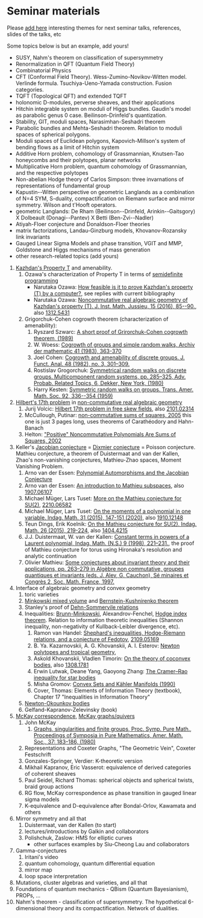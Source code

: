 # Seminar materials

Please [add here](https://github.com/sergunchik/seminario)
interesting themes for next seminar talks, references, slides of the talks, etc


Some topics below is but an example, add yours!

- SUSY, Nahm's theorem on classification of supersymmetry
- Renormalization in QFT (Quantum Field Theory)
- Combinatorial Physics
- CFT (Conformal Field Theory). Wess-Zumino-Novikov-Witten model. Verlinde formula. Tsuchiya-Ueno-Yamada construction. Fusion categories.
- TQFT (Topological QFT) and extended TQFT
- holonomic D-modules, perverse sheaves, and their applications
- Hitchin integrable system on moduli of Higgs bundles. Gaudin's model as parabolic genus 0 case. Beilinson-Drinfeld's quantization.
- Stability, GIT, moduli spaces, Narasimhan-Seshadri theorem
- Parabolic bundles and Mehta-Seshadri theorem. Relation to moduli spaces of spherical polygons.
- Moduli spaces of Euclidean polygons, Kapovich-Millson's system of bending flows as a limit of Hitchin system
- Additive Horn problem, cohomology of Grassmannian, Knutsen-Tao honeycombs and their polytopes, planar networks
- Multiplicative Horn problem, quantum cohomology of Grassmannian, and the respective polytopes
- Non-abelian Hodge theory of Carlos Simpson: three invarnations of representations of fundamental group
- Kapustin--Witten perspective on geometric Langlands as a combination of N=4 SYM, S-duality, compactification on Riemann surface and mirror symmetry. Wilson and t'Hooft operators.
- geometric Langlands: De Rham (Beilinson--Drinfeld, Arinkin--Gaitsgory) X Dolbeault (Donagi--Pantev) X Betti (Ben-Zvi--Nadler)
- Atiyah-Floer conjecture and Donaldson-Floer theories
- matrix factorizations, Landau-Ginzburg models, Khovanov-Rozansky link invariants
- Gauged Linear Sigma Models and phase transition, VGIT and MMP, Goldstone and Higgs mechanisms of mass generation
- other research-related topics (add yours)



1. [Kazhdan's Property T](https://en.wikipedia.org/wiki/Kazhdan's_property_(T)) and amenability.
   1. Ozawa's characterization of Property T in terms of [semidefinite programming](https://en.wikipedia.org/wiki/Semidefinite_programming)
       - Narutaka Ozawa: [How feasible is it to prove Kazhdan's property (T) by a computer?](https://mathoverflow.net/q/154431), see replies with current bibliography
       - Narutaka Ozawa: [Noncommutative real algebraic geometry of Kazhdan's property (T).
J. Inst. Math. Jussieu, 15 (2016), 85--90.](https://www.cambridge.org/core/journals/journal-of-the-institute-of-mathematics-of-jussieu/article/noncommutative-real-algebraic-geometry-of-kazhdans-property-t/B2A5A3400D7C7BE9DDCFC90BC70FD55A#), also [1312.5431](https://ar5iv.org/abs/1312.5431)
   2. Grigorchuk-Cohen cogrowth theorem (characterization of amenability):
       1. Ryszard Szwarc: [A short proof of Grirorchuk-Cohen cogrowth theorem, (1989)](https://www.math.uni.wroc.pl/~szwarc/pdf/cogrowth.pdf)
       2. W. Woess: [Cogrowth of groups and simple random walks, Archiv der mathematic 41 (1983), 363-370](https://link.springer.com/content/pdf/10.1007/BF01371408.pdf)
       3. Joel Cohen: [Cogrowth and amenability of discrete groups. J. Funct. Anal. 48 (1982), no. 3, 301–309.](https://mathscinet.ams.org/mathscinet-getitem?mr=678175)
       4. Rostislav Grogorchuk: [Symmetrical random walks on discrete groups. Multicomponent random systems, pp. 285–325, Adv. Probab. Related Topics, 6, Dekker, New York, (1980)](https://mathscinet.ams.org/mathscinet-getitem?mr=599539)
       5. Harry Kesten: [Symmetric random walks on groups. Trans. Amer. Math. Soc. 92, 336--354
(1959)](https://math.northwestern.edu/~auffing/papers/KRW.pdf)
2. [Hilbert's 17th problem](https://en.wikipedia.org/wiki/Hilbert's_seventeenth_problem) in [non-commutative real algebraic geometry](https://mathoverflow.net/questions/41649/doing-real-algebraic-geometry-on-rings/41690#41690)
   1. Jurij Volcic: [Hilbert 17th problem in free skew fields](https://jvolcic.neocities.org/freeH17_14aug21.pdf), also [2101.02314](https://ar5iv.org/abs/2101.02314)
   2. McCullough, Putinar: [non-commutative sums of squares, 2005](https://msp.org/pjm/2005/218-1/pjm-v218-n1-p09-s.pdf) this one is just 3 pages long, uses theorems of Carathéodory and Hahn-Banach
   3. Helton: ["Positive" Noncommutative Polynomials Are Sums of Squares, 2002](https://www.jstor.org/stable/3597203)
3. Keller's [Jacobian conjecture](https://en.wikipedia.org/wiki/Jacobian_conjecture) = [Dixmier conjecture](https://en.wikipedia.org/wiki/Dixmier_conjecture) = Poisson conjecture. Mathieu conjecture, a theorem of Duistermaat and van der Kallen, Zhao's non-vanishing conjectures, Mathieu-Zhao spaces, Moment Vanishing Problem.
   1. Arno van der Essen: [Polynomial Automorphisms and the Jacobian Conjecture](http://emis.maths.adelaide.edu.au/journals/SC/1997/2/pdf/smf_sem-cong_2_55-81.pdf)
   2. Arno van der Essen: [An introduction to Mathieu subspaces](https://arxiv.org/abs/1907.06107), also [1907.06107](https://ar5iv.org/abs/1907.06107)
   3. Michael Müger, Lars Tuset: [More on the Mathieu conjecture for SU(2)](https://arxiv.org/abs/2210.06582), [2210.06582](https://ar5iv.org/abs/2210.06582)
   4. Michael Müger, Lars Tuset: [On the moments of a polynomial in one variable. Indag. Math. 31 (2015), 147-151 (2020)](https://arxiv.org/abs/1910.12148), also [1910.12148](https://ar5iv.org/abs/1910.12148)
   5. Teun Dings, Erik Koelnik: [On the Mathieu conjecture for SU(2). Indag. Math. 26 (2015), 219-224](https://arxiv.org/abs/1404.4215), also [1404.4215](https://ar5iv.org/abs/1404.4215)
   6. J.J. Duistermaat, W. van der Kallen: [Constant terms in powers of a Laurent polynomial, Indag. Math. (N.S.) 9 (1998), 221–231.](https://webspace.science.uu.nl/~kalle101/powers.pdf), the proof of Mathieu conjecture for torus using Hironaka's resolution and analytic continuation
   7. Olivier Mathieu: [Some conjectures about invariant theory and their applications, pp. 263–279 in Algèbre non commutative, groupes quantiques et invariants (eds. J. Alev, G. Cauchon), Sé minaires et Congrès 2, Soc. Math. France, 1997.](https://smf.emath.fr/sites/default/files/2018-11/smf_sem-cong_2_263-279_\_sample.pdf)
4. Interface of algebraic geometry and convex geometry
   1. toric varieties
   2. [Minkowski mixed volume](https://en.wikipedia.org/wiki/Mixed_volume) and [Bernstein-Kushnirenko theorem](https://en.wikipedia.org/wiki/Bernstein%E2%80%93Kushnirenko_theorem)
   3. Stanley's proof of [Dehn-Sommervile relations](https://en.wikipedia.org/wiki/Dehn%E2%80%93Sommerville_equations)
   4. Inequalities: [Brunn-Minkowski](https://en.wikipedia.org/wiki/Brunn%E2%80%93Minkowski_theorem), Alexandrov-Fenchel, [Hodge index theorem](https://en.wikipedia.org/wiki/Hodge_index_theorem). Relation to information theoretic inequalities (Shannon inequality, non-negativity of Kullback-Leibler divergence, etc).
      1. Ramon van Handel: [Shephard's inequalities, Hodge-Riemann relations, and a conjecture of Fedotov](https://ar5iv.org/abs/2109.05169),  [2109.05169](https://ar5iv.org/abs/2109.05169)
      2.  B. Ya. Kazarnovskii, A. G. Khovanskii, A. I. Esterov: [Newton polytopes and tropical geometry](https://iopscience.iop.org/article/10.1070/RM9937/meta), 
      3. Askold Khovanskii, Vladlen Timorin: [On the theory of coconvex bodies](https://arxiv.org/abs/1308.1781), also [1308.1781](https://ar5iv.org/abs/1308.1781)
      4. Erwin Lutwak, Deane Yang, Gaoyong Zhang: [The Cramer–Rao inequality for star bodies](https://cims.nyu.edu/~yangd/papers/cramer_rao.pdf)
      5. Misha Gromov: [Convex Sets and Kähler Manifolds (1990)](https://www.ihes.fr/~gromov/wp-content/uploads/2018/08/68.pdf)
      6. Cover, Thomas: Elements of Information Theory (textbook), Chapter 17 "Inequalities in Information Theory"
   5. [Newton-Okounkov bodies](https://en.wikipedia.org/wiki/Newton%E2%80%93Okounkov_body)
   6. Gelfand-Kapranov-Zelevinsky (book)
5. [McKay correspondence](https://ncatlab.org/nlab/show/McKay+correspondence), [McKay graphs/quivers](https://en.wikipedia.org/wiki/McKay_graph)
    1. John McKay
        1. [Graphs, singularities and finite groups, Proc. Symp. Pure Math., Proceedings of Symposia in Pure Mathematics, Amer. Math. Soc., 37: 183–186, (1980)](https://doi.org/10.1090/pspum/037/604577)
	2. Representations and Coxeter Graphs, "The Geometric Vein", Coxeter Festschrift
    2. Gonzales-Springer, Verdier: K-theoretic version
    3. Mikhail Kapranov, Eric Vasserot: equivalence of derived categories of coherent sheaves
    4. Paul Seidel, Richard Thomas: spherical objects and spherical twists, braid group actions
    5. RG flow, McKay correspondence as phase transition in gauged linear sigma models
    6. K-equivalence and D-equivalence after Bondal-Orlov, Kawamata and others
6. Mirror symmetry and all that
    1. Duistermaat, van der Kallen (to start)
    2. lectures/introductions by Galkin and collaborators
    3. Polishchuk, Zaslow: HMS for elliptic curves
       - other surfaces examples by Siu-Cheong Lau and collaborators
7. Gamma-conjectures
    1. Iritani's video
    2. quantum cohomology, quantum differential equation
    3. mirror map
    4. loop space interpretation
8. Mutations, cluster algebras and varieties, and all that
9. Foundations of quantum mechanics - QBism (Quantum Bayesianism), PROPs, ...
10. Nahm's theorem - classification of supersymmetry. The hypothetical 6-dimensional theory and its compactification. Network of dualities.

